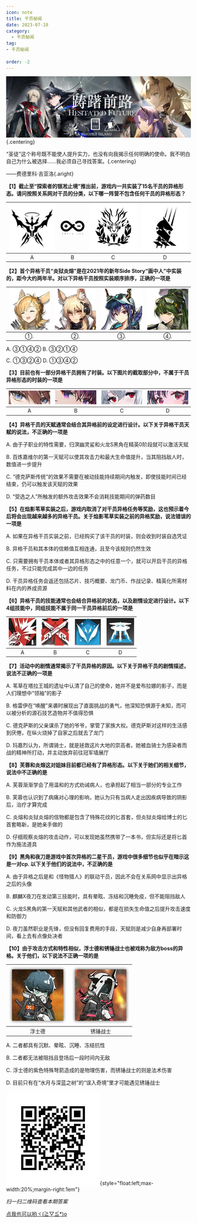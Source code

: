```yaml
---
icon: note
title: 干员秘闻
date: 2023-07-10
category:
  - 干员秘闻
tag:
- 干员秘闻

order: -2
---
```


![](./res/ope_sec/topic.webp) {.centering}

“圣徒”这个称号既不能使人提升实力，也没有向我揭示任何明确的使命。我不明白自己为什么被选择……我必须自己寻找答案。{.centering}

——费德里科·吉亚洛{.aright}

<!-- more -->

**【1】截止至“探索者的银凇止境”推出前，游戏内一共实装了15名干员的异格形态。请问按照关系网对干员的分类，以下哪一阵营不包含任何干员的异格形态？**

| ![](./res/ope_sec/q1_1.webp) | ![](./res/ope_sec/q1_2.webp) | ![](./res/ope_sec/q1_3.webp) | ![](./res/ope_sec/q1_4.webp) |
| :---: | :---: | :---: | :---: |
| A | B | C | D |

**【2】首个异格干员“炎狱炎熔”是在2021年的新年Side Story“画中人”中实装的，距今大约两年半。对以下异格干员按照实装顺序排序，正确的一项是**

| ![](./res/ope_sec/q2_1.webp) | ![](./res/ope_sec/q2_2.webp) | ![](./res/ope_sec/q2_3.webp) | ![](./res/ope_sec/q2_4.webp) |
| :---: | :---: | :---: | :---: |
| ①. | ②. | ③. | ④. |

A. ③①④②	B. ③②①④

C. ①③②④	D. ①③④②

**【3】目前也有一部分异格干员拥有了时装。以下图片的截取部分中，不属于干员异格形态的时装的一项是**

| ![](./res/ope_sec/q3_1.webp) | ![](./res/ope_sec/q3_2.webp) | ![](./res/ope_sec/q3_3.webp) | ![](./res/ope_sec/q3_4.webp) |
| :---: | :---: | :---: | :---: |
| A | B | C | D |

**【4】异格干员的天赋通常会结合其异格前的设定进行设计。以下关于异格干员天赋的说法，不正确的一项是**

A. 由于子职业的特性需要，归溟幽灵鲨和火龙S黑角在精英0阶段就可以激活天赋

B. 百炼嘉维尔的第一天赋可以使其攻击力和最大生命值提升，当其阻挡敌人时，数值进一步提升

C. “德克萨斯传统”的效果不需要在被动技能持续期间内触发，即使技能时间已经结束，仍可以触发该天赋的效果

D. “受选之人”所触发的额外攻击效果不会消耗技能期间的弹药数目

**【5】在焰影苇草实装之后，游戏内取消了对干员异格任务等奖励，这也预示着今后将会出现越来越多的异格干员。关于焰影苇草实装之前的异格奖励，说法错误的一项是**

A. 如果在异格干员实装之前，已经购买了该干员的时装，则会收到时装自选凭证

B. 异格干员和其本体的信赖值互相连通，且至今该规则仍然生效

C. 只需要拥有干员本体或者其异格形态之中的任意一个，就可以开启干员的异格任务，不过只能完成其中一边的任务

D. 干员异格任务会返还包括芯片、技巧概要、龙门币、作战记录、精英化所需材料在内的养成资源

**【6】异格干员的技能通常也会结合异格前的状态，以及剧情设定进行设计。以下4组技能中，同组技能不属于同一干员异格前后的一项是**
  	  
| ![](./res/ope_sec/q6_1.webp) | ![](./res/ope_sec/q6_2.webp) | ![](./res/ope_sec/q6_3.webp) | ![](./res/ope_sec/q6_4.webp) |
| :---: | :---: | :---: | :---: |
| A | B | C | D |

**【7】活动中的剧情通常揭示了干员异格的原因。以下关于异格干员的剧情描述，说法不正确的一项是**

A. 苇草在塔拉王城的遗址中认清了自己的使命，她并不是爱布拉娜的影子，而是人们理想中“领袖”的影子

B. 格雷伊在“唤醒”来袭时展现出了直面挑战的勇气，他深知恐惧源于未知，而可以被分析的源石技艺造物并不值得恐惧

C. 德克萨斯的父亲谋杀了她的爷爷，掌管了家族大权。德克萨斯对这样的生活感到厌倦，在纵火烧掉了自家之后就去了龙门

D. 玛嘉烈认为，所谓骑士，就是拯救这片大地的崇高者。她被血骑士为感染者而战的精神所打动，并主动放弃前往冠军墙展厅

**【8】芙蓉和炎熔这对姐妹目前都已经有了异格形态。以下关于她们的相关细节，说法中不正确的是**

A. 芙蓉渐渐学会了用温和的方式劝诫病人，也承担起了相当一部分的专业工作

B. 芙蓉也认识到了病痛对心理的影响，她认为只有当病人走出因疾病导致的阴影后，治疗才算完成

C. 炎熔和炎狱炎熔的信物都是包含了特殊花纹的匕首套，但炎狱炎熔给博士的匕首套略新，是她亲手做的

D. 仔细观察炎熔的攻击动作，可以发现她虽然携带了一本书，但实际还是将匕首作为施法道具

**【9】黑角和夜刀是游戏中首次异格的二星干员，游戏中很多细节也似乎在暗示这是一对cp. 以下关于他们的说法中，不正确的是**

A. 由于异格之后是和《怪物猎人》的联动干员，因此不会在关系网中显示出异格之后的头像

B. 麒麟X夜刀在发动第三技能时，具有晕眩、冻结和沉睡免疫，但不能阻挡敌人

C. 火龙S黑角的第一天赋和其他武者的相似，都是在损失生命值之后提升攻击速度和防御力

D. 夜刀虽然职业是先锋，但没有回复费用的手段，天赋则是减少自身再部署时间，看上去有点像处决者

**【10】由于攻击方式和特性相似，浮士德和锈锤战士也被戏称为敌方boss的异格。关于他们，以下说法不正确一项的是**

| ![](./res/ope_sec/q10_1.webp) | ![](./res/ope_sec/q10_2.webp) 
| :---: | :---: |
| 浮士德 | 锈锤战士 |

A. 二者都具有沉默、晕眩、沉睡、冻结抗性

B. 二者都无法被阻挡且登场后一段时间内无敌

C. 浮士德的紫色特殊弩箭造成的是物理伤害，而锈锤战士的则是法术伤害

D. 目前只有在“水月与深蓝之树”的“误入奇境”里才可能遇见锈锤战士

![](./res/ope_sec/answer.webp){style="float:left;max-width:20%;margin-right:1em"}

*扫一扫二维码查看本期答案*

[点我也可以哟ヾ(≧▽≦*)o](https://www.wjx.cn/vm/wFUMNTr.aspx)<eod />

<Ads />